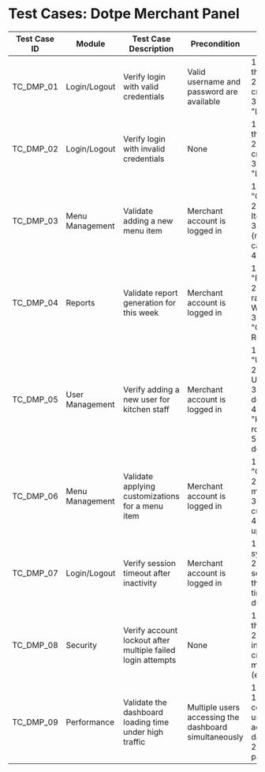 # Test Cases: Dotpe Merchant Panel

| **Test Case ID** | **Module**       | **Test Case Description**                                    | **Precondition**                                     | **Test Steps**                                                                                                                                 | **Expected Result**                                                                                                         |
|------------------|------------------|--------------------------------------------------------------|-----------------------------------------------------|------------------------------------------------------------------------------------------------------------------------------------------------|-----------------------------------------------------------------------------------------------------------------------------|
| TC_DMP_01        | Login/Logout     | Verify login with valid credentials                          | Valid username and password are available           | 1. Navigate to the login page.<br>2. Enter valid credentials.<br>3. Click the "Login" button.                                                 | User should be successfully logged in and redirected to the dashboard.                                                     |
| TC_DMP_02        | Login/Logout     | Verify login with invalid credentials                        | None                                                | 1. Navigate to the login page.<br>2. Enter invalid credentials.<br>3. Click the "Login" button.                                               | Error message "Invalid username or password" should be displayed.                                                          |
| TC_DMP_03        | Menu Management  | Validate adding a new menu item                              | Merchant account is logged in                       | 1. Navigate to "Catalogue".<br>2. Click "Add Item".<br>3. Fill in details (name, price, category).<br>4. Click "Save".                         | Menu item should be added successfully and visible in the menu list.                                                       |
| TC_DMP_04        | Reports          | Validate report generation for this week                     | Merchant account is logged in                       | 1. Navigate to "Reports".<br>2. Select date range for "This Week".<br>3. Click "Generate Report".                                              | Report for the selected range should be generated and displayed.                                                           |
| TC_DMP_05        | User Management  | Verify adding a new user for kitchen staff                   | Merchant account is logged in                       | 1. Navigate to "Users".<br>2. Click "Add User".<br>3. Enter user details.<br>4. Assign the "Kitchen Staff" role.<br>5. Save the details.        | New user should be successfully added with the role "Kitchen Staff".                                                       |
| TC_DMP_06        | Menu Management  | Validate applying customizations for a menu item             | Merchant account is logged in                       | 1. Navigate to "Catalogue".<br>2. Select a menu item.<br>3. Add customizations.<br>4. Save the updates.                                       | Customizations should be applied successfully and visible under the menu item details.                                      |
| TC_DMP_07        | Login/Logout     | Verify session timeout after inactivity                      | Merchant account is logged in                       | 1. Log in to the system.<br>2. Leave the session idle for the specified timeout duration.                                                      | User should be automatically logged out after the session times out.                                                       |
| TC_DMP_08        | Security         | Verify account lockout after multiple failed login attempts  | None                                                | 1. Navigate to the login page.<br>2. Enter incorrect credentials multiple times (e.g., 5 times).                                              | Account should be locked after the specified number of failed login attempts.                                               |
| TC_DMP_09        | Performance      | Validate the dashboard loading time under high traffic       | Multiple users accessing the dashboard simultaneously | 1. Simulate 100+ concurrent users accessing the dashboard.<br>2. Measure the page load time.                                                   | Dashboard should load within the acceptable response time under load conditions.                                            |




